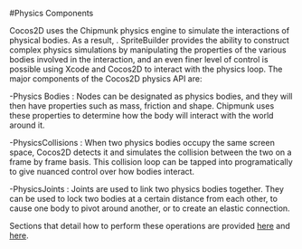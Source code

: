 #Physics Components

Cocos2D uses the Chipmunk physics engine to simulate the interactions of physical bodies.  As a result, .  SpriteBuilder provides the ability to construct complex physics simulations by manipulating the properties of the various bodies involved in the interaction, and an even finer level of control is possible using Xcode and Cocos2D to interact with the physics loop.  The major components of the Cocos2D physics API are:

-Physics Bodies : Nodes can be designated as physics bodies, and they will then have properties such as mass, friction and shape.  Chipmunk uses these properties to determine how the body will interact with the world around it.

-PhysicsCollisions : When two physics bodies occupy the same screen space, Cocos2D detects it and simulates the collision between the two on a frame by frame basis.  This collision loop can be tapped into programatically to give nuanced control over how bodies interact.

-PhysicsJoints : Joints are used to link two physics bodies together.  They can be used to lock two bodies at a certain distance from each other, to cause one body to pivot around another, or to create an elastic connection.

Sections that detail how to perform these operations are provided [here](link) and [here](link).